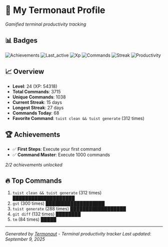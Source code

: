 # 🚀 My Termonaut Profile

*Gamified terminal productivity tracking*

## 📊 Badges

![Achievements](https://img.shields.io/badge/Achievements-5%2F10-blue?style=flat-square&logo=terminal&logoColor=white) ![Last_active](https://img.shields.io/badge/Last+Active-16h+ago-yellow?style=flat-square&logo=terminal&logoColor=white) ![Xp](https://img.shields.io/badge/XP-Level+24+%2854318%2F62500%29-blue?style=flat-square&logo=terminal&logoColor=white) ![Commands](https://img.shields.io/badge/Commands-3715-blue?style=flat-square&logo=terminal&logoColor=white) ![Streak](https://img.shields.io/badge/Streak-15+days-blue?style=flat-square&logo=terminal&logoColor=white) ![Productivity](https://img.shields.io/badge/Productivity-80.0%25-green?style=flat-square&logo=terminal&logoColor=white) 

## 📈 Overview

- **Level**: 24 (XP: 54318)
- **Total Commands**: 3715
- **Unique Commands**: 1038
- **Current Streak**: 15 days
- **Longest Streak**: 27 days
- **Commands Today**: 68
- **Favorite Command**: `tuist clean && tuist generate` (312 times)

## 🏆 Achievements

- ✅ **First Steps**: Execute your first command
- ✅ **Command Master**: Execute 1000 commands

*2/2 achievements unlocked*

## 🔥 Top Commands

1. `tuist clean && tuist generate` (312 times) ████████████████████
2. `gst` (300 times) ███████████████████
3. `tuist generate` (288 times) ██████████████████
4. `git diff` (132 times) ████████
5. `tm` (84 times) █████

---

*Generated by [Termonaut](https://github.com/oiahoon/termonaut) - Terminal productivity tracker*
*Last updated: September 9, 2025*
